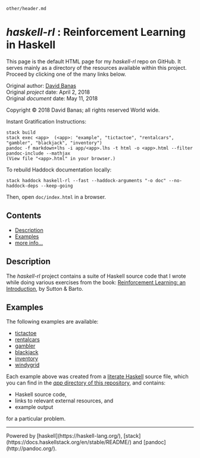```include
other/header.md
```

_haskell-rl_ : Reinforcement Learning in Haskell
===

This page is the default HTML page for my _haskell-rl_ repo on GitHub.
It serves mainly as a directory of the resources available within this project.
Proceed by clicking one of the many links below.

Original author:            [David Banas](mailto:capn.freako@gmail.com)  
Original _project_ date:    April 2, 2018  
Original _document_ date:   May 11, 2018

Copyright &copy; 2018 David Banas; all rights reserved World wide.

Instant Gratification Instructions:

~~~
stack build
stack exec <app>  (<app>: "example", "tictactoe", "rentalcars", "gambler", "blackjack", "inventory")
pandoc -f markdown+lhs -i app/<app>.lhs -t html -o <app>.html --filter pandoc-include --mathjax
(View file "<app>.html" in your browser.)
~~~

To rebuild Haddock documentation locally:

~~~
stack haddock haskell-rl --fast --haddock-arguments "-o doc" --no-haddock-deps --keep-going
~~~

Then, open `doc/index.html` in a browser.

Contents
---

- [Description](#description)
- [Examples](#examples)
- [more info...](https://github.com/capn-freako/haskell-rl/wiki)

Description
---

The _haskell-rl_ project contains a suite of Haskell source code that I wrote while doing various exercises from the book: [Reinforcement Learning: an Introduction](http://incompleteideas.net/book/bookdraft2018mar16.pdf), by Sutton & Barto.

Examples
---

The following examples are available:

- [tictactoe](https://capn-freako.github.io/haskell-rl/tictactoe.html)
- [rentalcars](https://github.com/capn-freako/haskell-rl/rentalcars.html)
- [gambler](https://github.com/capn-freako/haskell-rl/gambler.html)
- [blackjack](https://github.com/capn-freako/haskell-rl/blackjack.html)
- [inventory](https://github.com/capn-freako/haskell-rl/inventory.html)
- [windygrid](https://github.com/capn-freako/haskell-rl/windygrid.html)

Each example above was created from a [literate Haskell](https://wiki.haskell.org/Literate_programming) source file, which you can find in the [_app_ directory of this repository](https://github.com/capn-freako/haskell-rl/tree/master/app), and contains:

- Haskell source code,
- links to relevant external resources, and
- example output

for a particular problem.

***

<div class="footer">
Powered by [haskell](https://haskell-lang.org/), [stack](https://docs.haskellstack.org/en/stable/README/) and [pandoc](http://pandoc.org/).
</div>

